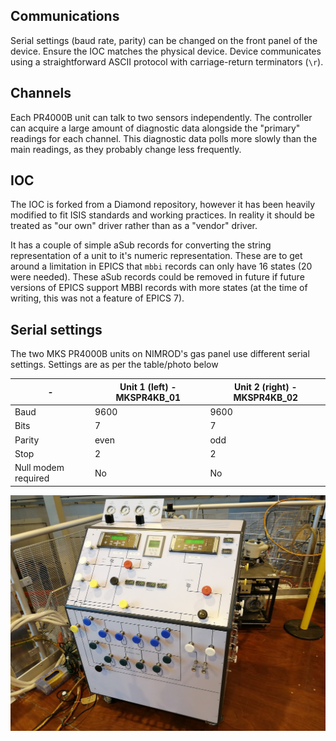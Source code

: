 ## Communications

Serial settings (baud rate, parity) can be changed on the front panel of the device. Ensure the IOC matches the physical device. Device communicates using a straightforward ASCII protocol with carriage-return terminators (`\r`).

## Channels

Each PR4000B unit can talk to two sensors independently. The controller can acquire a large amount of diagnostic data alongside the "primary" readings for each channel. This diagnostic data polls more slowly than the main readings, as they probably change less frequently.

## IOC

The IOC is forked from a Diamond repository, however it has been heavily modified to fit ISIS standards and working practices. In reality it should be treated as "our own" driver rather than as a "vendor" driver.

It has a couple of simple aSub records for converting the string representation of a unit to it's numeric representation. These are to get around a limitation in EPICS that `mbbi` records can only have 16 states (20 were needed). These aSub records could be removed in future if future versions of EPICS support MBBI records with more states (at the time of writing, this was not a feature of EPICS 7).

## Serial settings

The two MKS PR4000B units on NIMROD's gas panel use different serial settings. Settings are as per the table/photo below

| - | Unit 1 (left) - MKSPR4KB_01 | Unit 2 (right) - MKSPR4KB_02 |
| --- | --- | --- |
| Baud | 9600 | 9600 |
| Bits | 7 | 7 |
| Parity | even | odd |
| Stop | 2 | 2 |
| Null modem required | No | No |

![](https://github.com/ISISComputingGroup/ibex_developers_manual/blob/master/images/nimrod_gas_panel.png?raw=true)